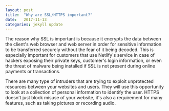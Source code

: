 ```yaml
---
layout: post
title:  "Why are SSL/HTTPS important?"
date:   2017-11-13
categories: jekyll update
---
```

The reason why SSL is important is because it encrypts the data between the client's web browser and web server in order for sensitive information to be transferred securely without the fear of it being decoded. This is especially important for customers that use Netlify's service in case of hackers exposing their private keys, customer's login information, or even the threat of malware being installed if SSL is not present during online payments or transactions.

There are many type of intruders that are trying to exploit unprotected resources between your websites and users. They will use this opportunity to look at a collection of personal information to identify the user. HTTPS doesn't just block misuse of your website, it's also a requirement for many features, such as taking pictures or recording audio. 